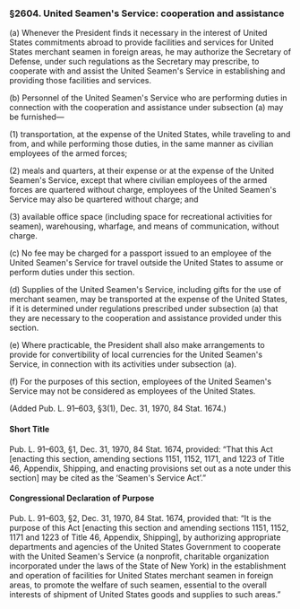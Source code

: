 ### §2604. United Seamen's Service: cooperation and assistance ###

(a) Whenever the President finds it necessary in the interest of United States commitments abroad to provide facilities and services for United States merchant seamen in foreign areas, he may authorize the Secretary of Defense, under such regulations as the Secretary may prescribe, to cooperate with and assist the United Seamen's Service in establishing and providing those facilities and services.

(b) Personnel of the United Seamen's Service who are performing duties in connection with the cooperation and assistance under subsection (a) may be furnished—

(1) transportation, at the expense of the United States, while traveling to and from, and while performing those duties, in the same manner as civilian employees of the armed forces;

(2) meals and quarters, at their expense or at the expense of the United Seamen's Service, except that where civilian employees of the armed forces are quartered without charge, employees of the United Seamen's Service may also be quartered without charge; and

(3) available office space (including space for recreational activities for seamen), warehousing, wharfage, and means of communication, without charge.

(c) No fee may be charged for a passport issued to an employee of the United Seamen's Service for travel outside the United States to assume or perform duties under this section.

(d) Supplies of the United Seamen's Service, including gifts for the use of merchant seamen, may be transported at the expense of the United States, if it is determined under regulations prescribed under subsection (a) that they are necessary to the cooperation and assistance provided under this section.

(e) Where practicable, the President shall also make arrangements to provide for convertibility of local currencies for the United Seamen's Service, in connection with its activities under subsection (a).

(f) For the purposes of this section, employees of the United Seamen's Service may not be considered as employees of the United States.

(Added Pub. L. 91–603, §3(1), Dec. 31, 1970, 84 Stat. 1674.)

#### Short Title ####

Pub. L. 91–603, §1, Dec. 31, 1970, 84 Stat. 1674, provided: “That this Act [enacting this section, amending sections 1151, 1152, 1171, and 1223 of Title 46, Appendix, Shipping, and enacting provisions set out as a note under this section] may be cited as the ‘Seamen's Service Act’.”

#### Congressional Declaration of Purpose ####

Pub. L. 91–603, §2, Dec. 31, 1970, 84 Stat. 1674, provided that: “It is the purpose of this Act [enacting this section and amending sections 1151, 1152, 1171 and 1223 of Title 46, Appendix, Shipping], by authorizing appropriate departments and agencies of the United States Government to cooperate with the United Seamen's Service (a nonprofit, charitable organization incorporated under the laws of the State of New York) in the establishment and operation of facilities for United States merchant seamen in foreign areas, to promote the welfare of such seamen, essential to the overall interests of shipment of United States goods and supplies to such areas.”